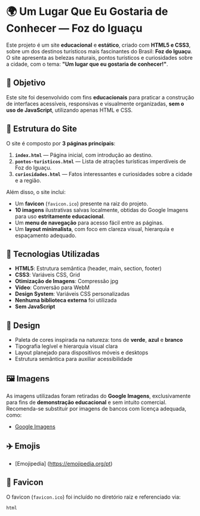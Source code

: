 # 🌍 Um Lugar Que Eu Gostaria de Conhecer — Foz do Iguaçu

Este projeto é um site **educacional** e **estático**, criado com **HTML5 e CSS3**, sobre um dos destinos turísticos mais fascinantes do Brasil: **Foz do Iguaçu**. O site apresenta as belezas naturais, pontos turísticos e curiosidades sobre a cidade, com o tema: **"Um lugar que eu gostaria de conhecer!"**.

## 🎯 Objetivo

Este site foi desenvolvido com fins **educacionais** para praticar a construção de interfaces acessíveis, responsivas e visualmente organizadas, **sem o uso de JavaScript**, utilizando apenas HTML e CSS.

## 📄 Estrutura do Site

O site é composto por **3 páginas principais**:

1. **`index.html`** — Página inicial, com introdução ao destino.
2. **`pontos-turisticos.html`** — Lista de atrações turísticas imperdíveis de Foz do Iguaçu.
3. **`curiosidades.html`** — Fatos interessantes e curiosidades sobre a cidade e a região.

Além disso, o site inclui:

- Um **favicon** (`favicon.ico`) presente na raiz do projeto.
- **10 imagens** ilustrativas salvas localmente, obtidas do Google Imagens para uso **estritamente educacional**.
- Um **menu de navegação** para acesso fácil entre as páginas.
- Um **layout minimalista**, com foco em clareza visual, hierarquia e espaçamento adequado.

## 🧩 Tecnologias Utilizadas

- **HTML5**: Estrutura semântica (header, main, section, footer)
- **CSS3**: Variáveis CSS, Grid
- **Otimização de Imagens**: Compressão jpg
- **Vídeo**: Conversão para WebM
- **Design System**: Variáveis CSS personalizadas
- **Nenhuma biblioteca externa** foi utilizada
- **Sem JavaScript**

## 🎨 Design

- Paleta de cores inspirada na natureza: tons de **verde**, **azul** e **branco**
- Tipografia legível e hierarquia visual clara
- Layout planejado para dispositivos móveis e desktops
- Estrutura semântica para auxiliar acessibilidade

## 🖼️ Imagens

As imagens utilizadas foram retiradas do **Google Imagens**, exclusivamente para fins de **demonstração educacional** e sem intuito comercial. Recomenda-se substituir por imagens de bancos com licença adequada, como:

- [Google Imagens](https://www.google.com/imghp?hl=en&tab=ri&ogbl)

## ✈️ Emojis

- [Emojipedia] (https://emojipedia.org/pt)

## 🎯 Favicon

O favicon (`favicon.ico`) foi incluído no diretório raiz e referenciado via:

```html ```
<link rel="icon" href="favicon.ico" type="image/x-icon">








